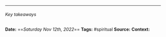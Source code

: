 
----
###### Key takeaways


**Date:** ==*Saturday Nov 12th, 2022*==
**Tags:** #spiritual
**Source:**
**Context:**

